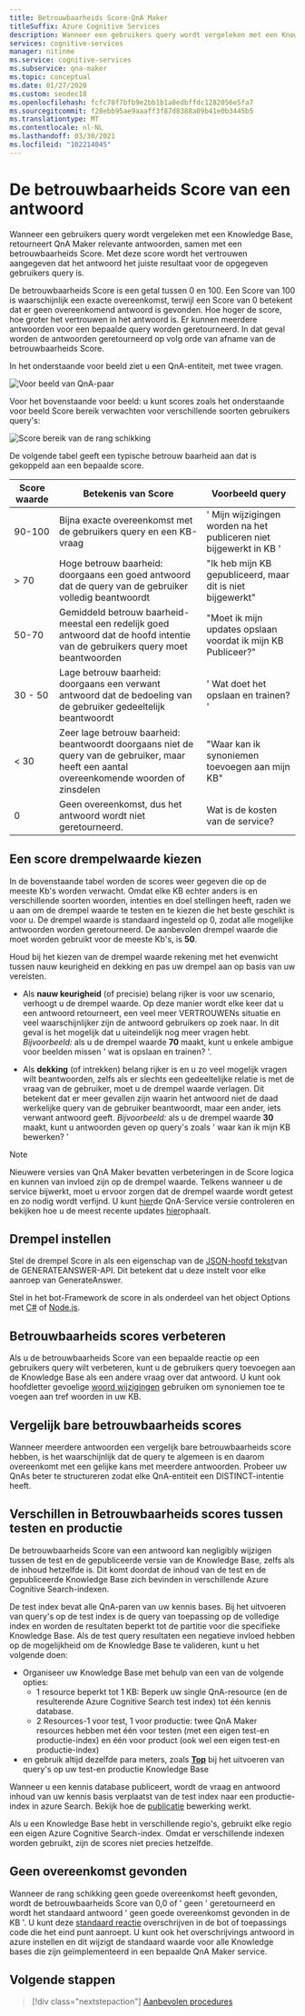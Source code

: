 ```yaml
---
title: Betrouwbaarheids Score-QnA Maker
titleSuffix: Azure Cognitive Services
description: Wanneer een gebruikers query wordt vergeleken met een Knowledge Base, retourneert QnA Maker relevante antwoorden, samen met een betrouwbaarheids Score.
services: cognitive-services
manager: nitinme
ms.service: cognitive-services
ms.subservice: qna-maker
ms.topic: conceptual
ms.date: 01/27/2020
ms.custom: seodec18
ms.openlocfilehash: fcfc70f7bfb9e2bb1b1a0edbffdc1282056e5fa7
ms.sourcegitcommit: f28ebb95ae9aaaff3f87d8388a09b41e0b3445b5
ms.translationtype: MT
ms.contentlocale: nl-NL
ms.lasthandoff: 03/30/2021
ms.locfileid: "102214045"
---
```

# <a name="the-confidence-score-of-an-answer"></a>De betrouwbaarheids Score van een antwoord
Wanneer een gebruikers query wordt vergeleken met een Knowledge Base, retourneert QnA Maker relevante antwoorden, samen met een betrouwbaarheids Score. Met deze score wordt het vertrouwen aangegeven dat het antwoord het juiste resultaat voor de opgegeven gebruikers query is.

De betrouwbaarheids Score is een getal tussen 0 en 100. Een Score van 100 is waarschijnlijk een exacte overeenkomst, terwijl een Score van 0 betekent dat er geen overeenkomend antwoord is gevonden. Hoe hoger de score, hoe groter het vertrouwen in het antwoord is. Er kunnen meerdere antwoorden voor een bepaalde query worden geretourneerd. In dat geval worden de antwoorden geretourneerd op volg orde van afname van de betrouwbaarheids Score.

In het onderstaande voor beeld ziet u een QnA-entiteit, met twee vragen.


![Voor beeld van QnA-paar](../media/qnamaker-concepts-confidencescore/ranker-example-qna.png)

Voor het bovenstaande voor beeld: u kunt scores zoals het onderstaande voor beeld Score bereik verwachten voor verschillende soorten gebruikers query's:


![Score bereik van de rang schikking](../media/qnamaker-concepts-confidencescore/ranker-score-range.png)


De volgende tabel geeft een typische betrouw baarheid aan dat is gekoppeld aan een bepaalde score.

|Score waarde|Betekenis van Score|Voorbeeld query|
|--|--|--|
|90-100|Bijna exacte overeenkomst met de gebruikers query en een KB-vraag|' Mijn wijzigingen worden na het publiceren niet bijgewerkt in KB '|
|> 70|Hoge betrouw baarheid: doorgaans een goed antwoord dat de query van de gebruiker volledig beantwoordt|"Ik heb mijn KB gepubliceerd, maar dit is niet bijgewerkt"|
|50-70|Gemiddeld betrouw baarheid-meestal een redelijk goed antwoord dat de hoofd intentie van de gebruikers query moet beantwoorden|"Moet ik mijn updates opslaan voordat ik mijn KB Publiceer?"|
|30 - 50|Lage betrouw baarheid: doorgaans een verwant antwoord dat de bedoeling van de gebruiker gedeeltelijk beantwoordt|' Wat doet het opslaan en trainen? '|
|< 30|Zeer lage betrouw baarheid: beantwoordt doorgaans niet de query van de gebruiker, maar heeft een aantal overeenkomende woorden of zinsdelen |"Waar kan ik synoniemen toevoegen aan mijn KB"|
|0|Geen overeenkomst, dus het antwoord wordt niet geretourneerd.|Wat is de kosten van de service?|

## <a name="choose-a-score-threshold"></a>Een score drempelwaarde kiezen
In de bovenstaande tabel worden de scores weer gegeven die op de meeste Kb's worden verwacht. Omdat elke KB echter anders is en verschillende soorten woorden, intenties en doel stellingen heeft, raden we u aan om de drempel waarde te testen en te kiezen die het beste geschikt is voor u. De drempel waarde is standaard ingesteld op 0, zodat alle mogelijke antwoorden worden geretourneerd. De aanbevolen drempel waarde die moet worden gebruikt voor de meeste Kb's, is **50**.

Houd bij het kiezen van de drempel waarde rekening met het evenwicht tussen nauw keurigheid en dekking en pas uw drempel aan op basis van uw vereisten.

- Als **nauw keurigheid** (of precisie) belang rijker is voor uw scenario, verhoogt u de drempel waarde. Op deze manier wordt elke keer dat u een antwoord retourneert, een veel meer VERTROUWENs situatie en veel waarschijnlijker zijn de antwoord gebruikers op zoek naar. In dit geval is het mogelijk dat u uiteindelijk nog meer vragen hebt. *Bijvoorbeeld:* als u de drempel waarde **70** maakt, kunt u enkele ambigue voor beelden missen ' wat is opslaan en trainen? '.

- Als **dekking** (of intrekken) belang rijker is en u zo veel mogelijk vragen wilt beantwoorden, zelfs als er slechts een gedeeltelijke relatie is met de vraag van de gebruiker, moet u de drempel waarde verlagen. Dit betekent dat er meer gevallen zijn waarin het antwoord niet de daad werkelijke query van de gebruiker beantwoordt, maar een ander, iets verwant antwoord geeft. *Bijvoorbeeld:* als u de drempel waarde **30** maakt, kunt u antwoorden geven op query's zoals ' waar kan ik mijn KB bewerken? '

> [!NOTE]
> Nieuwere versies van QnA Maker bevatten verbeteringen in de Score logica en kunnen van invloed zijn op de drempel waarde. Telkens wanneer u de service bijwerkt, moet u ervoor zorgen dat de drempel waarde wordt getest en zo nodig wordt verfijnd. U kunt [hier](https://www.qnamaker.ai/UserSettings)de QnA-Service versie controleren en bekijken hoe u de meest recente updates [hier](../How-To/configure-QnA-Maker-resources.md#get-the-latest-runtime-updates)ophaalt.

## <a name="set-threshold"></a>Drempel instellen

Stel de drempel Score in als een eigenschap van de [JSON-hoofd tekst](../how-to/metadata-generateanswer-usage.md#generateanswer-request-configuration)van de GENERATEANSWER-API. Dit betekent dat u deze instelt voor elke aanroep van GenerateAnswer.

Stel in het bot-Framework de score in als onderdeel van het object Options met [C#](../how-to/metadata-generateanswer-usage.md?#use-qna-maker-with-a-bot-in-c) of [Node.js](../how-to/metadata-generateanswer-usage.md?#use-qna-maker-with-a-bot-in-nodejs).

## <a name="improve-confidence-scores"></a>Betrouwbaarheids scores verbeteren
Als u de betrouwbaarheids Score van een bepaalde reactie op een gebruikers query wilt verbeteren, kunt u de gebruikers query toevoegen aan de Knowledge Base als een andere vraag over dat antwoord. U kunt ook hoofdletter gevoelige [woord wijzigingen](/rest/api/cognitiveservices/qnamaker/alterations/replace) gebruiken om synoniemen toe te voegen aan tref woorden in uw KB.


## <a name="similar-confidence-scores"></a>Vergelijk bare betrouwbaarheids scores
Wanneer meerdere antwoorden een vergelijk bare betrouwbaarheids score hebben, is het waarschijnlijk dat de query te algemeen is en daarom overeenkomt met een gelijke kans met meerdere antwoorden. Probeer uw QnAs beter te structureren zodat elke QnA-entiteit een DISTINCT-intentie heeft.


## <a name="confidence-score-differences-between-test-and-production"></a>Verschillen in Betrouwbaarheids scores tussen testen en productie
De betrouwbaarheids Score van een antwoord kan negligibly wijzigen tussen de test en de gepubliceerde versie van de Knowledge Base, zelfs als de inhoud hetzelfde is. Dit komt doordat de inhoud van de test en de gepubliceerde Knowledge Base zich bevinden in verschillende Azure Cognitive Search-indexen.

De test index bevat alle QnA-paren van uw kennis bases. Bij het uitvoeren van query's op de test index is de query van toepassing op de volledige index en worden de resultaten beperkt tot de partitie voor die specifieke Knowledge Base. Als de test query resultaten een negatieve invloed hebben op de mogelijkheid om de Knowledge Base te valideren, kunt u het volgende doen:
* Organiseer uw Knowledge Base met behulp van een van de volgende opties:
    * 1 resource beperkt tot 1 KB: Beperk uw single QnA-resource (en de resulterende Azure Cognitive Search test index) tot één kennis database.
    * 2 Resources-1 voor test, 1 voor productie: twee QnA Maker resources hebben met één voor testen (met een eigen test-en productie-index) en één voor product (ook wel een eigen test-en productie-index)
* en gebruik altijd dezelfde para meters, zoals **[Top](../how-to/improve-knowledge-base.md#use-the-top-property-in-the-generateanswer-request-to-get-several-matching-answers)** bij het uitvoeren van query's op uw test-en productie Knowledge Base

Wanneer u een kennis database publiceert, wordt de vraag en antwoord inhoud van uw kennis basis verplaatst van de test index naar een productie-index in azure Search. Bekijk hoe de [publicatie](../Quickstarts/create-publish-knowledge-base.md#publish-the-knowledge-base) bewerking werkt.

Als u een Knowledge Base hebt in verschillende regio's, gebruikt elke regio een eigen Azure Cognitive Search-index. Omdat er verschillende indexen worden gebruikt, zijn de scores niet precies hetzelfde.


## <a name="no-match-found"></a>Geen overeenkomst gevonden
Wanneer de rang schikking geen goede overeenkomst heeft gevonden, wordt de betrouwbaarheids Score van 0,0 of ' geen ' geretourneerd en wordt het standaard antwoord ' geen goede overeenkomst gevonden in de KB '. U kunt deze [standaard reactie](../How-To/metadata-generateanswer-usage.md) overschrijven in de bot of toepassings code die het eind punt aanroept. U kunt ook het overschrijvings antwoord in azure instellen en dit wijzigt de standaard waarde voor alle Knowledge bases die zijn geïmplementeerd in een bepaalde QnA Maker service.

## <a name="next-steps"></a>Volgende stappen
> [!div class="nextstepaction"]
> [Aanbevolen procedures](./best-practices.md)
